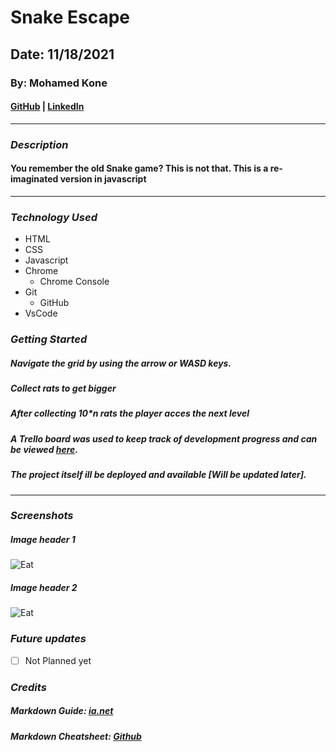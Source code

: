 # Snake Escape

## Date: 11/18/2021

### By: Mohamed Kone

#### [GitHub](https://github.com/Mohamedkone) | [LinkedIn](https://www.linkedin.com/in/mohamed-kone-45362480/)

---

### **_Description_**

#### You remember the old Snake game? This is not that. This is a re-imaginated version in javascript

***

### ***Technology Used***
* HTML
* CSS
* Javascript
* Chrome
  * Chrome Console
* Git
  * GitHub
* VsCode

### ***Getting Started***

##### Navigate the grid by using the arrow or WASD keys.
##### Collect rats to get bigger
##### After collecting 10*n rats the player acces the next level
##### A Trello board was used to keep track of development progress and can be viewed [here](https://trello.com/b/yrrXbFhr/gameproject).
##### The project itself ill be deployed and available [Will be updated later].
***
### ***Screenshots***

##### Image header 1
![Eat](https://external-content.duckduckgo.com/iu/?u=https%3A%2F%2Ftse4.mm.bing.net%2Fth%3Fid%3DOIP.RA8kfJfbfqmqTObpCYDJmwHaFj%26pid%3DApi&f=1)

##### Image header 2
![Eat](https://external-content.duckduckgo.com/iu/?u=https%3A%2F%2Ftse1.mm.bing.net%2Fth%3Fid%3DOIP.Kb2--TLq1gtYjmDAjQj7XgHaE8%26pid%3DApi&f=1)

### ***Future updates***

- [ ] Not Planned yet

### ***Credits***


##### Markdown Guide: [ia.net](https://ia.net/writer/support/general/markdown-guide)
##### Markdown Cheatsheet: [Github](https://guides.github.com/pdfs/markdown-cheatsheet-online.pdf)
